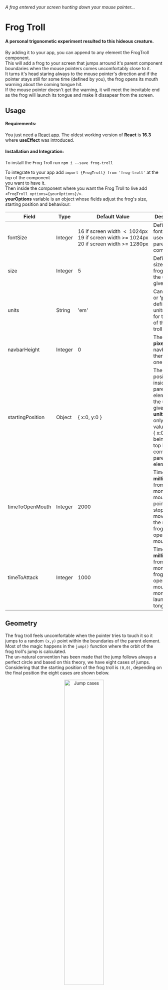 ###### A frog entered your screen hunting down your mouse pointer...  
# Frog Troll

#### A personal trigonometic experiment resulted to this hideous creature.

By adding it to your app, you can append to any element the FrogTroll component.  
This will add a frog to your screen that jumps arround it's parent component boundaries when the mouse pointers comes uncomfortably close to it.  
It turns it's head staring always to the mouse pointer's direction and if the pointer stays still for some time (defined by you), the frog opens its mouth warning about the coming tongue hit.  
If the mouse pointer doesn't get the warning, it will meet the inevitable end as the frog will launch its tongue and make it dissapear from the screen.

## Usage

#### Requirements:  
You just need a [React app](https://react.dev/). The oldest working version of <b>React</b> is <b>16.3</b> where <b>useEffect</b> was introduced.  
#### Installation and Integration:  
To install the Frog Troll run ```npm i --save frog-troll```  

To integrate to your app add ```import {FrogTroll} from 'frog-troll'``` at the top of the component  
you want to have it.  
Then inside the component where you want the Frog Troll to live add ```<FrogTroll options={yourOptions}/>```.  
<b>yourOptions</b> variable is an object whose fields adjust the frog's size, starting position and behaviour:  
<center>

|Field|Type|Default Value|Description|
|-----|----|-------|-----------|
|fontSize|Integer|<nobr>16 if screen width &nbsp;<&nbsp; 1024px<br>19 if screen width >= 1024px<br>20 if screen width >= 1280px</nobr>|Defines the font size used in the parent component|
|size|Integer|5|Defines the size of the frog troll in the units given|
|units|String|'em'|Can be <b>'em'</b> or <b>'px'</b>, defines the units used for the size of the frog troll|
|navbarHeight|Integer|0|The size <b>in pixels</b> of the navbar if there is one*|
|startingPosition|Object|{ x:0, y:0 }|The starting position inside the parent element in the units given in <b>units</b>, giving only <b>positive</b> values. With { x:0, y:0 } being the top left corner of the parent element|
|timeToOpenMouth|Integer|2000|Time in <b>milliseconds</b> from the moment that mouse pointer stops moving to the moment frog troll opens its mouth|
|timeToAttack|Integer|1000|Time in <b>milliseconds</b> from the moment that frog troll opens its mouth to the moment it launches its tongue|
</center>

## Geometry


The frog troll feels uncomfortable when the pointer tries to touch it so it jumps to a random ```(x,y)``` point within the boundaries of the parent element.  
Most of the magic happens in the ```jump()``` function where the orbit of the frog troll's jump is calculated.  
The un-natural convention has been made that the jump follows always a perfect circle and based on this theory, we have eight cases of jumps. Considering that the starting position of the frog troll is ```(0,0)```, depending on the final position the eight cases are shown below.

<center>
    <img src="https://i.imgur.com/Rw6TTcW.png" alt="Jump cases" style="width:50%"/>
    <br>
    <i>Jump Cases</i>
</center>
<br>  

* In cases <b>a</b> and <b>h</b>, the center of the frog troll's orbit circle will be on <b>Xaxis</b>.<br>  
* In cases <b>f</b> and <b>c</b>, the center of the frog troll's orbit circle will be on <b>Yaxis</b>.<br>
* In cases <b>g</b> and <b>b</b>, the center of the frog troll's orbit circle will be on the line <b>passing from final position<br>point and being parallel to Yaxis</b>.<br>
* In cases <b>e</b> and <b>d</b>, the center of the frog troll's orbit circle will be on the line <b>passing from final position<br>point and being parallel to Xaxis</b>.<br>

![frog2](https://i.imgur.com/yDnx26i.png)
![frog3](https://i.imgur.com/JxFwlR9.png)
![frog4](https://i.imgur.com/SzTmT3M.png)
![frog5](https://i.imgur.com/Gm53bIg.png)
